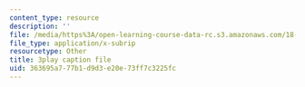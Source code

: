 ```yaml
---
content_type: resource
description: ''
file: /media/https%3A/open-learning-course-data-rc.s3.amazonaws.com/18-06sc-linear-algebra-fall-2011/363695a777b1d9d3e20e73ff7c3225fc_YzZUIYRCE38.srt
file_type: application/x-subrip
resourcetype: Other
title: 3play caption file
uid: 363695a7-77b1-d9d3-e20e-73ff7c3225fc
---
```

